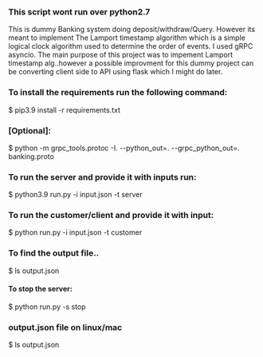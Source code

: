 ### This script wont run over python2.7

This is  dummy Banking system doing deposit/withdraw/Query. However its meant to implement The Lamport timestamp algorithm which is a simple logical clock algorithm used to determine the order of events. I used gRPC asyncio. The main purpose of this project was to impement Lamport timestamp alg..however a possible improvment for this dummy project can be  converting client side to API using flask which I might do later. 


### To install the requirements run the following command:


$ pip3.9 install -r requirements.txt 

### [Optional]:
$ python -m grpc_tools.protoc -I. --python_out=. --grpc_python_out=. banking.proto 

### To run the server and provide it with inputs run:

$ python3.9 run.py  -i input.json -t server

### To run the customer/client and provide it with input:

$ python run.py  -i input.json -t customer

### To find the output file..
$ ls  output.json

#### To stop the server:

$ python run.py  -s stop

### output.json file on linux/mac
 $ ls output.json
